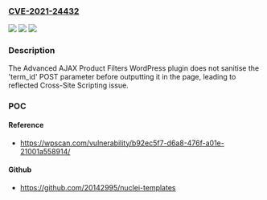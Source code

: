 ### [CVE-2021-24432](https://cve.mitre.org/cgi-bin/cvename.cgi?name=CVE-2021-24432)
![](https://img.shields.io/static/v1?label=Product&message=Advanced%20AJAX%20Product%20Filters&color=blue)
![](https://img.shields.io/static/v1?label=Version&message=0%3C%201.5.4.7%20&color=brighgreen)
![](https://img.shields.io/static/v1?label=Vulnerability&message=CWE-79%20Cross-Site%20Scripting%20(XSS)&color=brighgreen)

### Description

The Advanced AJAX Product Filters WordPress plugin does not sanitise the 'term_id' POST parameter before outputting it in the page, leading to reflected Cross-Site Scripting issue.

### POC

#### Reference
- https://wpscan.com/vulnerability/b92ec5f7-d6a8-476f-a01e-21001a558914/

#### Github
- https://github.com/20142995/nuclei-templates

